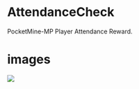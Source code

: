 # AttendanceCheck
PocketMine-MP Player Attendance Reward.

# images

![](https://raw.githubusercontent.com/GodVas/AttendanceCheck/master/images/image.jpg)
